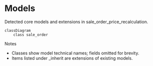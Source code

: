 # Models

Detected core models and extensions in sale_order_price_recalculation.

```mermaid
classDiagram
    class sale_order
```

Notes
- Classes show model technical names; fields omitted for brevity.
- Items listed under _inherit are extensions of existing models.
